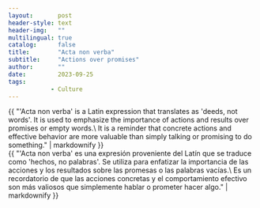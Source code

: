 ```yaml
---
layout:       post
header-style: text
header-img:   ""
multilingual: true
catalog:      false
title:        "Acta non verba"
subtitle:     "Actions over promises"
author:       ""
date:         2023-09-25 
tags:
            - Culture
---
```


<div class="en post-container">
    {{ "'Acta non verba' is a Latin expression that translates as 'deeds, not words'. It is used to emphasize the importance of actions and results over promises or empty words.\
    It is a reminder that concrete actions and effective behavior are more valuable than simply talking or promising to do something." | markdownify }}
</div>

<div class="es post-container">
    {{ "'Acta non verba' es una expresión proveniente del Latín que se traduce como 'hechos, no palabras'. Se utiliza para enfatizar la importancia de las acciones y los resultados sobre las promesas o las palabras vacías.\
    Es un recordatorio de que las acciones concretas y el comportamiento efectivo son más valiosos que simplemente hablar o prometer hacer algo." | markdownify }}
</div>
